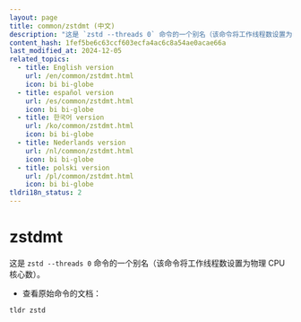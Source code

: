 ```yaml
---
layout: page
title: common/zstdmt (中文)
description: "这是 `zstd --threads 0` 命令的一个别名（该命令将工作线程数设置为物理 CPU 核心数）。"
content_hash: 1fef5be6c63ccf603ecfa4ac6c8a54ae0acae66a
last_modified_at: 2024-12-05
related_topics:
  - title: English version
    url: /en/common/zstdmt.html
    icon: bi bi-globe
  - title: español version
    url: /es/common/zstdmt.html
    icon: bi bi-globe
  - title: 한국어 version
    url: /ko/common/zstdmt.html
    icon: bi bi-globe
  - title: Nederlands version
    url: /nl/common/zstdmt.html
    icon: bi bi-globe
  - title: polski version
    url: /pl/common/zstdmt.html
    icon: bi bi-globe
tldri18n_status: 2
---
```

# zstdmt

这是 `zstd --threads 0` 命令的一个别名（该命令将工作线程数设置为物理 CPU 核心数）。

- 查看原始命令的文档：

`tldr zstd`
